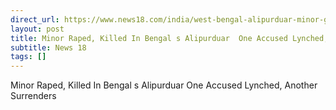 ```yaml
---
direct_url: https://www.news18.com/india/west-bengal-alipurduar-minor-girl-raped-murdered-accused-lynched-villagers-protest-9107044.html
layout: post
title: Minor Raped, Killed In Bengal s Alipurduar  One Accused Lynched, Another Surrenders
subtitle: News 18
tags: []
---
```


Minor Raped, Killed In Bengal s Alipurduar  One Accused Lynched, Another Surrenders
